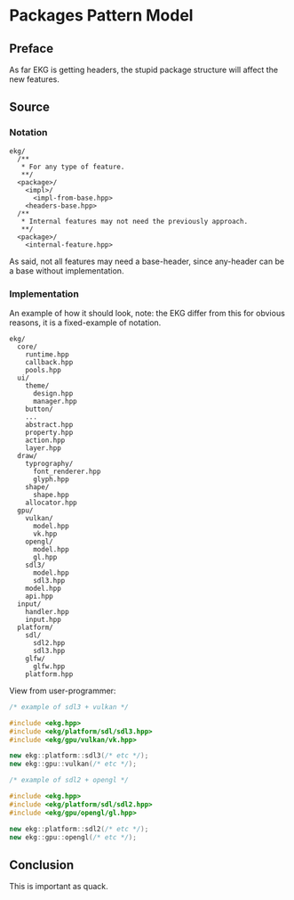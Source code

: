 # Packages Pattern Model

## Preface

As far EKG is getting headers, the stupid package structure will affect the new features.

## Source

### Notation

```
ekg/
  /**
   * For any type of feature.
   **/
  <package>/
    <impl>/
      <impl-from-base.hpp>
    <headers-base.hpp>
  /**
   * Internal features may not need the previously approach.
   **/
  <package>/
    <internal-feature.hpp>
```

As said, not all features may need a base-header, since any-header can be a base without implementation.

### Implementation

An example of how it should look, note: the EKG differ from this for obvious reasons, it is a fixed-example of notation.

```
ekg/
  core/
    runtime.hpp
    callback.hpp
    pools.hpp
  ui/
    theme/
      design.hpp
      manager.hpp
    button/
    ...
    abstract.hpp
    property.hpp
    action.hpp
    layer.hpp
  draw/
    typrography/
      font_renderer.hpp
      glyph.hpp
    shape/
      shape.hpp
    allocator.hpp
  gpu/
    vulkan/
      model.hpp
      vk.hpp
    opengl/
      model.hpp
      gl.hpp
    sdl3/
      model.hpp
      sdl3.hpp
    model.hpp
    api.hpp
  input/
    handler.hpp
    input.hpp
  platform/
    sdl/
      sdl2.hpp
      sdl3.hpp
    glfw/
      glfw.hpp
    platform.hpp
```

View from user-programmer:

```cpp
/* example of sdl3 + vulkan */

#include <ekg.hpp>
#include <ekg/platform/sdl/sdl3.hpp>
#include <ekg/gpu/vulkan/vk.hpp>

new ekg::platform::sdl3(/* etc */);
new ekg::gpu::vulkan(/* etc */);

/* example of sdl2 + opengl */

#include <ekg.hpp>
#include <ekg/platform/sdl/sdl2.hpp>
#include <ekg/gpu/opengl/gl.hpp>

new ekg::platform::sdl2(/* etc */);
new ekg::gpu::opengl(/* etc */);
```

## Conclusion

This is important as quack.
